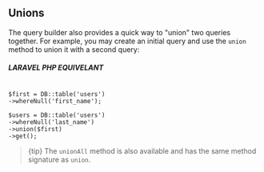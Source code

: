 ## Unions

The query builder also provides a quick way to "union" two queries together. For example, you may create an initial query and use the `union` method to union it with a second query:
##### LARAVEL PHP EQUIVELANT
```

$first = DB::table('users')
->whereNull('first_name');

$users = DB::table('users')
->whereNull('last_name')
->union($first)
->get();
```
> {tip} The `unionAll` method is also available and has the same method signature as `union`.

